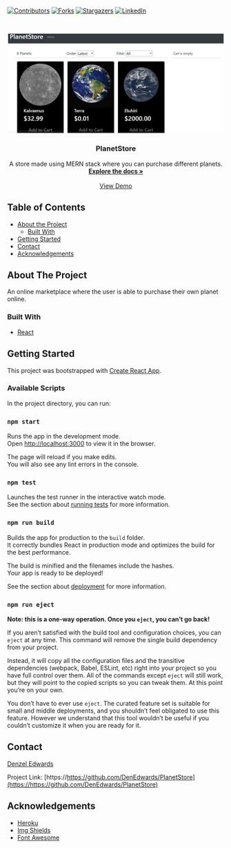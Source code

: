 [![Contributors][contributors-shield]][contributors-url]
[![Forks][forks-shield]][forks-url]
[![Stargazers][stars-shield]][stars-url]
[![LinkedIn][linkedin-shield]][linkedin-url]

<!-- PROJECT LOGO -->
<br />
<p align="center">
  <a href="https://planet-store.herokuapp.com/">
    <img src="ReadMePic.PNG" alt="Logo" width="500" height="auto">
  </a>

  <h3 align="center">PlanetStore</h3>

  <p align="center">
    A store made using MERN stack where you can purchase different planets.
    <br />
    <a href="https://github.com/DenEdwards/PlanetStore"><strong>Explore the docs »</strong></a>
    <br />
    <br />
    <a href="https://planet-store.herokuapp.com/">View Demo</a>
  </p>
</p>



<!-- TABLE OF CONTENTS -->
## Table of Contents

* [About the Project](#about-the-project)
  * [Built With](#built-with)
* [Getting Started](#getting-started)
* [Contact](#contact)
* [Acknowledgements](#acknowledgements)



<!-- ABOUT THE PROJECT -->
## About The Project

An online marketplace where the user is able to purchase their own planet online.

### Built With

* [React](https://reactjs.org/)

<!-- GETTING STARTED -->
## Getting Started

This project was bootstrapped with [Create React App](https://github.com/facebook/create-react-app).

### Available Scripts

In the project directory, you can run:

### `npm start`

Runs the app in the development mode.<br />
Open [http://localhost:3000](http://localhost:3000) to view it in the browser.

The page will reload if you make edits.<br />
You will also see any lint errors in the console.

### `npm test`

Launches the test runner in the interactive watch mode.<br />
See the section about [running tests](https://facebook.github.io/create-react-app/docs/running-tests) for more information.

### `npm run build`

Builds the app for production to the `build` folder.<br />
It correctly bundles React in production mode and optimizes the build for the best performance.

The build is minified and the filenames include the hashes.<br />
Your app is ready to be deployed!

See the section about [deployment](https://facebook.github.io/create-react-app/docs/deployment) for more information.

### `npm run eject`

**Note: this is a one-way operation. Once you `eject`, you can’t go back!**

If you aren’t satisfied with the build tool and configuration choices, you can `eject` at any time. This command will remove the single build dependency from your project.

Instead, it will copy all the configuration files and the transitive dependencies (webpack, Babel, ESLint, etc) right into your project so you have full control over them. All of the commands except `eject` will still work, but they will point to the copied scripts so you can tweak them. At this point you’re on your own.

You don’t have to ever use `eject`. The curated feature set is suitable for small and middle deployments, and you shouldn’t feel obligated to use this feature. However we understand that this tool wouldn’t be useful if you couldn’t customize it when you are ready for it.

<!-- CONTACT -->
## Contact

[Denzel Edwards](https://https://denedwards.github.io/)

Project Link: [https://https://github.com/DenEdwards/PlanetStore](https://https://github.com/DenEdwards/PlanetStore)

<!-- ACKNOWLEDGEMENTS -->
## Acknowledgements
* [Heroku](https://heroku.com)
* [Img Shields](https://shields.io)
* [Font Awesome](https://fontawesome.com)





<!-- MARKDOWN LINKS & IMAGES -->
<!-- https://www.markdownguide.org/basic-syntax/#reference-style-links -->
[contributors-shield]: https://img.shields.io/github/contributors/DenEdwards/PlanetStore.svg?style=flat-square
[contributors-url]: https://github.com/DenEdwards/PlanetStore/graphs/contributors

[forks-shield]: https://img.shields.io/github/forks/DenEdwards/PlanetStore.svg?style=flat-square
[forks-url]: https://github.com/DenEdwards/PlanetStore/network/members

[stars-shield]: https://img.shields.io/github/stars/DenEdwards/PlanetStore.svg?style=flat-square
[stars-url]: https://github.com/DenEdwards/PlanetStore/stargazers

[issues-shield]: https://img.shields.io/github/issues/DenEdwards/PlanetStore
[issues-url]: https://github.com/DenEdwards/PlanetStore/issues

[linkedin-shield]: https://img.shields.io/badge/-LinkedIn-black.svg?style=flat-square&logo=linkedin&colorB=555
[linkedin-url]: https://www.linkedin.com/in/denzel-edwards-093927170/






